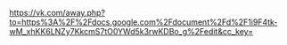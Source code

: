 https://vk.com/away.php?to=https%3A%2F%2Fdocs.google.com%2Fdocument%2Fd%2F1i9F4tk-wM_xhKK6LNZy7KkcmS7tO0YWd5k3rwKDBo_g%2Fedit&cc_key=
